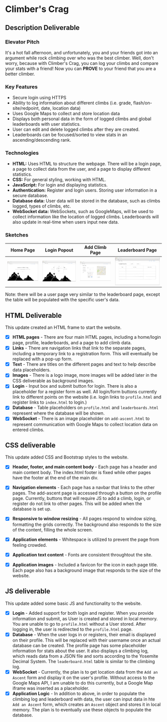 # Climber's Crag

## Description Deliverable

### Elevator Pitch

It's a hot fall afternoon, and unfortunately, you and your friends got into an argument while rock climbing over who was the best climber. Well, don't worry, because with Climber's Crag, you can log your climbs and compare your stats with a friend! Now you can **PROVE** to your friend that you are a better climber.

### Key Features

- Secure login using HTTPS
- Ability to log information about different climbs (i.e. grade, flash/on-site/redpoint, date, location data)
- Uses Google Maps to collect and store location data
- Displays both personal data in the form of logged climbs and global leaderboards with user statistics.
- User can edit and delete logged climbs after they are created.
- Leaderboards can be focused/sorted to view stats in an ascending/descending rank.

### Technologies

- **HTML:** Uses HTML to structure the webpage. There will be a login page, a page to collect data from the user, and a page to display different statistics.
- **CSS:** For general styling, working with HTML.
- **JavaScript:** For login and displaying statistics.
- **Authentication:** Register and login users. Storing user information in a secure database.
- **Database data:** User data will be stored in the database, such as climbs logged, types of climbs, etc.
- **WebSocket data:** WebSockets, such as GoogleMaps, will be used to collect information like the location of logged climbs. Leaderboards will also update in real-time when users input new data.

### Sketches
| Home Page             | Login Popout         | Add Climb Page         | Leaderboard Page      |
|-----------------------|----------------------|------------------------|------------------------|
| ![Home Page](images/home-page.png) | ![Login Popout](images/login.png) | ![Add Climb Page](images/add-climb.png) | ![Leaderboard Page](images/leaderboards.png) |

Note: there will be a user page very similar to the leaderboard page, except the table will be populated with the specific user's data.

## HTML Deliverable

This update created an HTML frame to start the website.

- [x] **HTML pages** - There are four main HTML pages, including a home/login page, profile, leaderboards, and a page to add climb data.
- [x] **Links** - There are navigation links that link to the separate pages, including a temporary link to a registration form. This will eventually be replaced with a pop-up form.
- [x] **Text** - There are titles on the different pages and text to help describe data placeholders.
- [x] **Images** - There is a logo image, more images will be added later in the CSS deliverable as background images. 
- [x] **Login** - Input box and submit button for login. There is also a placeholder for a register form as well. All login/form buttons currently link to different points on the website (i.e. login links to `profile.html` and register links to `index.html` to login.)
- [x] **Database** - Table placeholders on `profile.html` and `leaderboards.html` represent where the database will be shown.
- [x] **WebSocket** - There is an image placeholder on `add-ascent.html` to represent communication with Google Maps to collect location data on entered climbs.

## CSS deliverable

This update added CSS and Bootstrap styles to the website.

- [x] **Header, footer, and main content body** - Each page has a header and main content body. The index.html footer is fixed while other pages have the footer at the end of the main div.
- [x] **Navigation elements** - Each page has a navbar that links to the other pages. The add-ascent page is accessed through a button on the profile page. Currently, buttons that will require JS to add a climb, login, or register do not link to other pages. This will be added when the database is set up.
- [x] **Responsive to window resizing** - All pages respond to window sizing, formatting the grids correctly. The background also responds to the size of the content, filling the whole screen.
- [x] **Application elements** - Whitespace is utilized to prevent the page from feeling crowded.
- [x] **Application text content** - Fonts are consistent throughtout the site.
- [x] **Application images** - Included a favicon for the icon in each page title. Each page also has a background image that responds to the size of the website.


## JS deliverable

This update added some basic JS and functionality to the website.

- [x] **Login** - Added support for both login and register. When you provide information and submit, as User is created and stored in local memory. You are unable to go to `profile.html` without a User stored. After logging in, the user is redirected to the `profile.html` page.
- [x] **Database** - When the user logs in or registers, their email is displayed on their profile. This will be replaced with their username once an actual database can be created. The profile page has some placeholder information for stats about the user. It also displays a climbing log, which reads data from a JSON file and sorts according to the Yosemite Decimal System. The `leaderboard.html` table is similar to the climbing log.
- [x] **WebSocket** - Currently, the plan is to get location data from the `Add an Ascent` form and display it on the user's profile. Without access to the Google Maps API, I am unable to do this currently, but a Google Map iframe was inserted as a placeholder.
- [x] **Application Logic** - In addition to above, in order to populate the climbing log and leaderboard with data, the user can input data in hte `Add an Ascent` form, which creates an `Ascent` object and stores it in local memory. The plan is to eventually use these objects to populate the database.